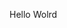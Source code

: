 Hello Wolrd







































































































































































































































































































































































































































































































































































































































































































































































































































































































































































































































































































































































































































































































































































































































































































































































































































































































































































































































































































































































































































































































































































































































































